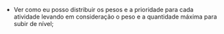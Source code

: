 * Ver como eu posso distribuir os pesos e a prioridade para cada atividade levando em consideração o peso e a quantidade máxima para subir de nível;